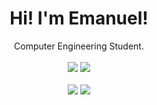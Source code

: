 <div align="center">
	<h1>Hi! I'm Emanuel!</h1>
	<div>Computer Engineering Student.</div>
	<br />
	<a href="https://code.visualstudio.com/"><img src="https://img.shields.io/badge/EDITOR-VisualStudioCode-87cefa?style=flat&logo=VisualStudioCode" /></a>
	<a href="https://github.com/Emanuel-Antonio"><img src="https://img.shields.io/github/stars/Emanuel-Antonio?color=cdd6f4&label=GITHUB&style=flat&logo=github" /></a>
	<br />
	<br />
</div>

<div align="center">
	<img src="https://github-readme-stats.vercel.app/api?username=Emanuel-Antonio&theme=gruvbox&hide_title=true&hide_rank=true&show_icons=true&include_all_commits=true&line_height=24&hide_border=false" />
	<img src="https://github-readme-stats.vercel.app/api/top-langs/?username=Emanuel-Antonio&theme=gruvbox&hide_title=true&langs_count=8&layout=compact&hide_border=false" />
	<br />
	<br />
</div>